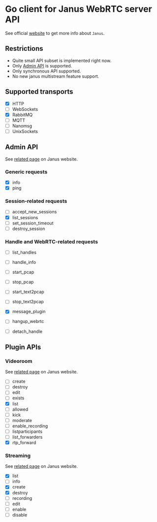 # Go client for Janus WebRTC server API
See official [website](https://janus.conf.meetecho.com/) to get more info about `Janus`.

## Restrictions
- Quite small API subset is implemented right now.
- Only [Admin API](https://janus.conf.meetecho.com/docs/admin.html) is supported.
- Only synchronous API supported.
- No new janus multistream feature support.

## Supported transports
- [x] HTTP
- [ ] WebSockets
- [x] RabbitMQ
- [ ] MQTT
- [ ] Nanomsg
- [ ] UnixSockets

## Admin API
See [related page](https://janus.conf.meetecho.com/docs/admin.html) on Janus website.

### Generic requests
- [x] info
- [x] ping

### Session-related requests
- [ ] accept_new_sessions
- [x] list_sessions
- [ ] set_session_timeout
- [ ] destroy_session

### Handle and WebRTC-related requests
- [ ] list_handles
- [ ] handle_info
- [ ] start_pcap
- [ ] stop_pcap
- [ ] start_text2pcap
- [ ] stop_text2pcap
- [x] message_plugin
- [ ] hangup_webrtc
- [ ] detach_handle


## Plugin APIs

### Videoroom
See [related page](https://janus.conf.meetecho.com/docs/videoroom.html) on Janus website.
- [ ] create
- [ ] destroy
- [ ] edit
- [ ] exists
- [x] list
- [ ] allowed
- [ ] kick
- [ ] moderate
- [ ] enable_recording
- [ ] listparticipants
- [ ] list_forwarders
- [x] rtp_forward

### Streaming
See [related page](https://janus.conf.meetecho.com/docs/streaming.html) on Janus website.
- [x] list
- [ ] info
- [x] create
- [x] destroy
- [ ] recording
- [ ] edit
- [ ] enable
- [ ] disable
